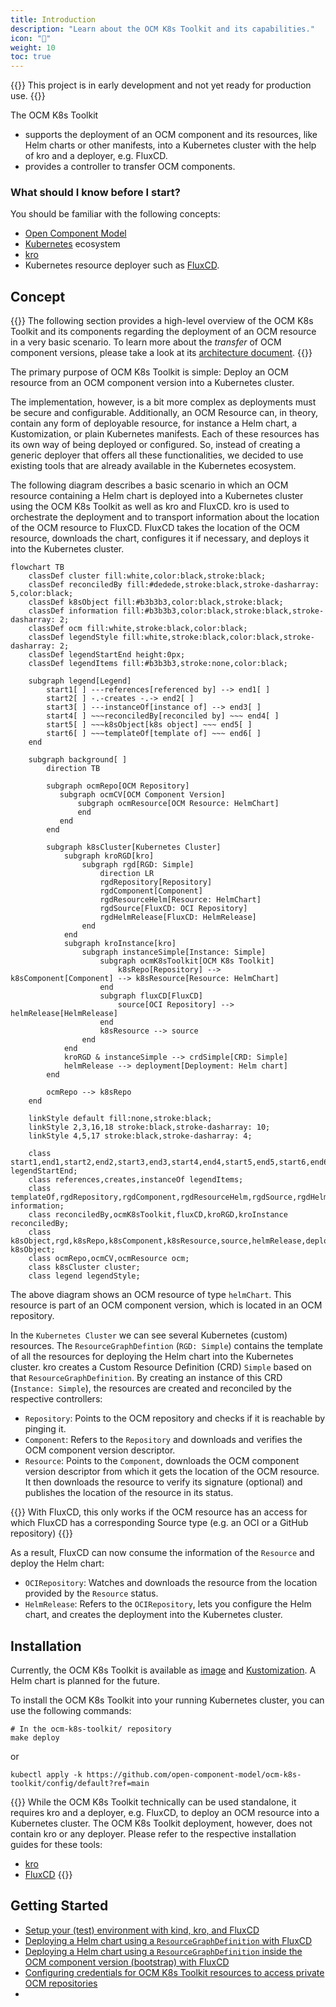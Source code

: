 ```yaml
---
title: Introduction
description: "Learn about the OCM K8s Toolkit and its capabilities."
icon: "🏁"
weight: 10
toc: true
---
```


{{<callout context="danger">}}
This project is in early development and not yet ready for production use.
{{</callout>}}

The OCM K8s Toolkit

- supports the deployment of an OCM component and its resources, like Helm charts or other manifests,
into a Kubernetes cluster with the help of kro and a deployer, e.g. FluxCD.
- provides a controller to transfer OCM components.

### What should I know before I start?

You should be familiar with the following concepts:

- [Open Component Model](https://ocm.software/)
- [Kubernetes](https://kubernetes.io/) ecosystem
- [kro](https://kro.run)
- Kubernetes resource deployer such as [FluxCD](https://fluxcd.io/).

## Concept

{{<callout context="note">}}
The following section provides a high-level overview of the OCM K8s Toolkit and its components regarding the
deployment of an OCM resource in a very basic scenario. To learn more about the *transfer* of OCM component versions,
please take a look at its [architecture document](https://github.com/open-component-model/ocm-k8s-toolkit/blob/main/docs/adr/replication.md).
{{</callout>}}

The primary purpose of OCM K8s Toolkit is simple: Deploy an OCM resource from an OCM component version into a Kubernetes
cluster.

The implementation, however, is a bit more complex as deployments must be secure and configurable. Additionally, an
OCM Resource can, in theory, contain any form of deployable resource, for instance a Helm chart, a Kustomization, or
plain Kubernetes manifests. Each of these resources has its own way of being deployed or
configured. So, instead of creating a generic deployer that offers all these functionalities, we decided to use existing
tools that are already available in the Kubernetes ecosystem.

The following diagram describes a basic scenario in which an OCM resource containing a Helm chart is deployed into a
Kubernetes cluster using the OCM K8s Toolkit as well as kro and FluxCD.
kro is used to orchestrate the deployment and to transport information about the location of the OCM resource to FluxCD.
FluxCD takes the location of the OCM resource, downloads the chart, configures it if necessary,
and deploys it into the Kubernetes cluster.

```mermaid
flowchart TB
    classDef cluster fill:white,color:black,stroke:black;
    classDef reconciledBy fill:#dedede,stroke:black,stroke-dasharray: 5,color:black;
    classDef k8sObject fill:#b3b3b3,color:black,stroke:black;
    classDef information fill:#b3b3b3,color:black,stroke:black,stroke-dasharray: 2;
    classDef ocm fill:white,stroke:black,color:black;
    classDef legendStyle fill:white,stroke:black,color:black,stroke-dasharray: 2;
    classDef legendStartEnd height:0px;
    classDef legendItems fill:#b3b3b3,stroke:none,color:black;

    subgraph legend[Legend]
        start1[ ] ---references[referenced by] --> end1[ ]
        start2[ ] -.-creates -.-> end2[ ]
        start3[ ] ---instanceOf[instance of] --> end3[ ]
        start4[ ] ~~~reconciledBy[reconciled by] ~~~ end4[ ]
        start5[ ] ~~~k8sObject[k8s object] ~~~ end5[ ]
        start6[ ] ~~~templateOf[template of] ~~~ end6[ ]
    end

    subgraph background[ ]
        direction TB

        subgraph ocmRepo[OCM Repository]
           subgraph ocmCV[OCM Component Version]
               subgraph ocmResource[OCM Resource: HelmChart]
               end
           end
        end

        subgraph k8sCluster[Kubernetes Cluster]
            subgraph kroRGD[kro]
                subgraph rgd[RGD: Simple]
                    direction LR
                    rgdRepository[Repository]
                    rgdComponent[Component]
                    rgdResourceHelm[Resource: HelmChart]
                    rgdSource[FluxCD: OCI Repository]
                    rgdHelmRelease[FluxCD: HelmRelease]
                end
            end
            subgraph kroInstance[kro]
                subgraph instanceSimple[Instance: Simple]
                    subgraph ocmK8sToolkit[OCM K8s Toolkit]
                        k8sRepo[Repository] --> k8sComponent[Component] --> k8sResource[Resource: HelmChart]
                    end
                    subgraph fluxCD[FluxCD]
                        source[OCI Repository] --> helmRelease[HelmRelease]
                    end
                    k8sResource --> source
                end
            end
            kroRGD & instanceSimple --> crdSimple[CRD: Simple]
            helmRelease --> deployment[Deployment: Helm chart]
        end

        ocmRepo --> k8sRepo
    end

    linkStyle default fill:none,stroke:black;
    linkStyle 2,3,16,18 stroke:black,stroke-dasharray: 10;
    linkStyle 4,5,17 stroke:black,stroke-dasharray: 4;

    class start1,end1,start2,end2,start3,end3,start4,end4,start5,end5,start6,end6 legendStartEnd;
    class references,creates,instanceOf legendItems;
    class templateOf,rgdRepository,rgdComponent,rgdResourceHelm,rgdSource,rgdHelmRelease information;
    class reconciledBy,ocmK8sToolkit,fluxCD,kroRGD,kroInstance reconciledBy;
    class k8sObject,rgd,k8sRepo,k8sComponent,k8sResource,source,helmRelease,deployment,crdSimple,instanceSimple k8sObject;
    class ocmRepo,ocmCV,ocmResource ocm;
    class k8sCluster cluster;
    class legend legendStyle;
```

The above diagram shows an OCM resource of type `helmChart`. This resource is part of an OCM component version,
which is located in an OCM repository.

In the `Kubernetes Cluster` we can see several Kubernetes (custom) resources. The `ResourceGraphDefintion`
(`RGD: Simple`) contains the template of all the resources for deploying the Helm chart into the Kubernetes cluster.
kro creates a Custom Resource Definition (CRD) `Simple` based on that `ResourceGraphDefinition`. By creating an instance
of this CRD (`Instance: Simple`), the resources are created and reconciled by the respective controllers:

- `Repository`: Points to the OCM repository and checks if it is reachable by pinging it.
- `Component`: Refers to the `Repository` and downloads and verifies the OCM component version descriptor.
- `Resource`: Points to the `Component`, downloads the OCM component version descriptor from which it gets the location
of the OCM resource. It then downloads the resource to verify its signature (optional) and publishes the location of the
resource in its status.

{{<callout context="caution">}}
With FluxCD, this only works if the OCM resource has an access for which FluxCD has a corresponding Source type (e.g.
an OCI or a GitHub repository)
{{</callout>}}

As a result, FluxCD can now consume the information of the `Resource` and deploy the Helm chart:

- `OCIRepository`: Watches and downloads the resource from the location provided by the `Resource` status.
- `HelmRelease`: Refers to the `OCIRepository`, lets you configure the Helm chart, and creates the deployment into the
Kubernetes cluster.

## Installation

Currently, the OCM K8s Toolkit is available as [image][controller-image] and
[Kustomization]([config/default/kustomization.yaml](https://github.com/open-component-model/ocm-k8s-toolkit/blob/main/config/default/kustomization.yaml)). A Helm chart is planned for the future.

To install the OCM K8s Toolkit into your running Kubernetes cluster, you can use the following commands:

```console
# In the ocm-k8s-toolkit/ repository
make deploy
```

or

```console
kubectl apply -k https://github.com/open-component-model/ocm-k8s-toolkit/config/default?ref=main
```

{{<callout context="caution">}}
While the OCM K8s Toolkit technically can be used standalone, it requires kro and a deployer, e.g. FluxCD, to deploy
an OCM resource into a Kubernetes cluster. The OCM K8s Toolkit deployment, however, does not contain kro or any
deployer. Please refer to the respective installation guides for these tools:

- [kro](https://kro.run/docs/getting-started/Installation/)
- [FluxCD](https://fluxcd.io/docs/installation/)
{{</callout>}}

## Getting Started

- [Setup your (test) environment with kind, kro, and FluxCD](/docs/getting-started/ocm-controllers/set-up-your-environment/)
- [Deploying a Helm chart using a `ResourceGraphDefinition` with FluxCD](/docs/getting-started/ocm-controllers/deploying-a-helm-chart/)
- [Deploying a Helm chart using a `ResourceGraphDefinition` inside the OCM component version (bootstrap) with FluxCD](/docs/getting-started/ocm-controllers/deploying-a-helm-chart-bootstrap/)
- [Configuring credentials for OCM K8s Toolkit resources to access private OCM repositories](docs/getting-started/ocm-controllers/configuring-credentials/)
- 
[controller-image]: https://github.com/open-component-model/ocm-k8s-toolkit/pkgs/container/ocm-k8s-toolkit
